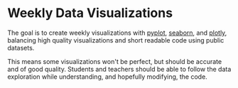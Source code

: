 # Weekly Data Visualizations

The goal is to create weekly visualizations with [pyplot](https://matplotlib.org/tutorials/introductory/pyplot.html), [seaborn](https://seaborn.pydata.org), and [plotly](https://plotly.com/python/plotly-express/), balancing high quality visualizations and short readable code using public datasets.

This means some visualizations won't be perfect, but should be accurate and of good quality. Students and teachers should be able to follow the data exploration while understanding, and hopefully modifying, the code.
